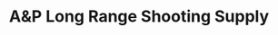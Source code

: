 ---
title: "A&P Long Range Shooting Supply"
url: /farmington/aundp-long-range-shooting-supply/
shop: Allgemein
---